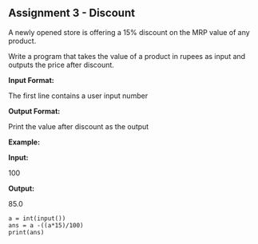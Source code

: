 ## Assignment 3 - Discount

A newly opened store is offering a 15% discount on the MRP value of any product. 

Write a program that takes the value of a product in rupees as input and outputs the price after discount.

**Input Format:**

The first line contains a user input number

**Output Format:**

Print the value after discount as the output

**Example:**

**Input:**

100

**Output:**

85.0
```
a = int(input())
ans = a -((a*15)/100)
print(ans)
```
